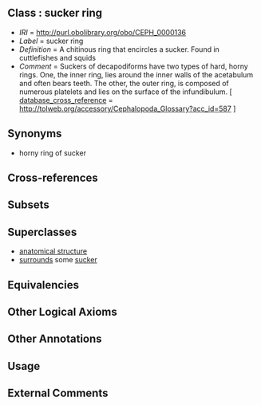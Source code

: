 
## Class : sucker ring

 * *IRI* = http://purl.obolibrary.org/obo/CEPH_0000136
 * *Label* = sucker ring
 * *Definition* = A chitinous ring that encircles a sucker. Found in cuttlefishes and squids
 * *Comment* = Suckers of decapodiforms have two types of hard, horny rings. One, the inner ring, lies around the inner walls of the acetabulum and often bears teeth. The other, the outer ring, is composed of numerous platelets and lies on the surface of the infundibulum. [ [database_cross_reference](../../ef/oboInOwl#hasDbXref.md) = http://tolweb.org/accessory/Cephalopoda_Glossary?acc_id=587 ]

## Synonyms

 * horny ring of sucker

## Cross-references


## Subsets


## Superclasses

 * [anatomical structure](../../UBERON/61/UBERON_0000061.md)
 * [surrounds](../../ds/ceph#surrounds.md) some [sucker](../../CEPH/48/CEPH_0000248.md)

## Equivalencies


## Other Logical Axioms


## Other Annotations


## Usage


## External Comments

